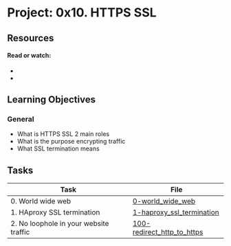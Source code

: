 # Project: 0x10. HTTPS SSL

## Resources

#### Read or watch:

* [](https://intranet.alxswe.com/concepts/12)
* [](https://intranet.alxswe.com/concepts/68)
## Learning Objectives

### General

* What is HTTPS SSL 2 main roles
* What is the purpose encrypting traffic
* What SSL termination means
## Tasks

| Task | File |
| ---- | ---- |
| 0. World wide web | [0-world_wide_web](./0-world_wide_web) |
| 1. HAproxy SSL termination | [1-haproxy_ssl_termination](./1-haproxy_ssl_termination) |
| 2. No loophole in your website traffic | [100-redirect_http_to_https](./100-redirect_http_to_https) |

